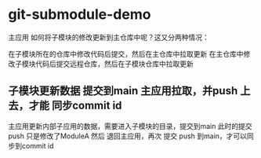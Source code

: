 # git-submodule-demo
主应用
如何将子模块的修改更新到主仓库中呢？这又分两种情况：

在子模块所在的仓库中修改代码后提交，然后在主仓库中拉取更新
在主仓库中修改子模块代码后提交远程仓库，然后在子模块仓库中拉取更新


子模块更新数据  提交到main 
主应用拉取，并push 上去，才能 同步commit id
-----
主应用更新内部子应用的数据，需要进入子模块的目录，提交到main 此时的提交 push 只是修改了ModuleA
然后 退回主应用，再次 提交 push 到main，才可以同步到commit id